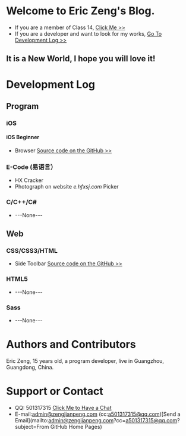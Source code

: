 # Welcome to Eric Zeng's Blog.
* If you are a member of Class 14, [Click Me >>](http://mail.zengjianpeng.com)
* If you are a developer and want to look for my works, [Go To Development Log >>](/index.html#development-log)

## It is a New World, I hope you will love it!

# Development Log

## Program

### iOS

#### iOS Beginner
* Browser [Source code on the GitHub >>](http://github.com/eric5013/Browser)

### E-Code (易语言）
* HX Cracker
* Photograph on website _e.hfxsj.com_ Picker

### C/C++/C#
* ---None---

## Web

### CSS/CSS3/HTML
* Side Toolbar [Source code on the GitHub >>](https://github.com/eric5013/SideToolbar)

### HTML5
* ---None---

### Sass
* ---None---

# Authors and Contributors
Eric Zeng, 15 years old, a program developer, live in Guangzhou, Guangdong, China.

# Support or Contact
* QQ: 501317315       [Click Me to Have a Chat](http://wpa.qq.com/msgrd?v=3&uin=501317315&site=qq&menu=yes)
* E-mail:admin@zengjianpeng.com  (cc:a501317315@qq.com)[Send a Email](mailto:admin@zengjianpeng.com?cc=a501317315@qq.com?subject=From GitHub Home Pages)
